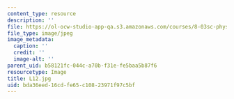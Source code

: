 ```yaml
---
content_type: resource
description: ''
file: https://ol-ocw-studio-app-qa.s3.amazonaws.com/courses/8-03sc-physics-iii-vibrations-and-waves-fall-2016/bda36eed16cdfe65c10823971f97c5bf_L12.jpg
file_type: image/jpeg
image_metadata:
  caption: ''
  credit: ''
  image-alt: ''
parent_uid: b58121fc-044c-a70b-f31e-fe5baa5b87f6
resourcetype: Image
title: L12.jpg
uid: bda36eed-16cd-fe65-c108-23971f97c5bf
---
```


